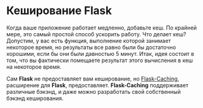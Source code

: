 # Кеширование Flask

Когда ваше приложение работает медленно, добавьте кеш. По крайней мере, это самый простой способ ускорить работу. Что делает кеш? Допустим, у вас есть функция, выполнение которой занимает некоторое время, но результаты все равно были бы достаточно хорошими, если бы они были давностью 5 минут. Итак, идея состоит в том, что вы фактически помещаете результат этого вычисления в кеш на некоторое время.

Сам **Flask** не предоставляет вам кеширование, но [Flask-Caching](https://flask-caching.readthedocs.io/en/latest/), расширение для **Flask**, предоставляет. **Flask-Caching** поддерживает различные бэкэнд, и даже можно разработать свой собственный бэкэнд кеширования.

